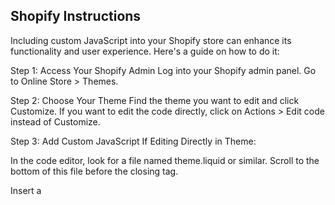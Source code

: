## Shopify Instructions

Including custom JavaScript into your Shopify store can enhance its functionality and user experience. Here's a guide on how to do it:

Step 1: Access Your Shopify Admin
Log into your Shopify admin panel.
Go to Online Store > Themes.

Step 2: Choose Your Theme
Find the theme you want to edit and click Customize.
If you want to edit the code directly, click on Actions > Edit code instead of Customize.

Step 3: Add Custom JavaScript
If Editing Directly in Theme:

In the code editor, look for a file named theme.liquid or similar.
Scroll to the bottom of this file before the closing </body> tag.

Insert a <script> tag and write your custom JavaScript inside or link to an external JavaScript file.
```html
<script type="module">
  import Agent from 'https://cdn.jsdelivr.net/npm/@agent-embed/js@0.0.1/dist/web.js'

  Agent.initBubble({
    agentName: 'options-agent',
  })
</script>
<agent-bubble></agent-bubble>
```

Save the changes.
Using Theme Customizer (for basic scripts):

Some themes have sections where you can insert custom scripts without editing the code directly. Look for a section like Theme settings or Custom HTML.
Add your JavaScript code in the provided area.

Step 4: Test Your Script
Preview your theme to see if the JavaScript works as intended.
Check for any console errors and ensure the script doesn't break any existing functionality.


### Important Considerations:
Backup Your Theme: Always backup your theme before making changes.

Performance Impact: Be aware that adding too much JavaScript can slow down your site.

Compatibility: Ensure your script is compatible with major browsers.

Shopify Guidelines: Follow Shopify's guidelines and limitations for custom code.

Using External JavaScript Files:
If you prefer to use an external JS file:
Upload the file to your Shopify store's Files section.
Link to the file in your theme.liquid using the URL provided by Shopify after upload.

Debugging:
Use browser developer tools for debugging and testing your JavaScript.
Advanced Customization:
For more complex tasks, consider hiring a professional Shopify developer or using Shopify apps that can add the desired functionality without direct coding.

Remember, the exact steps might slightly vary depending on your specific theme and its features. Always test thoroughly to ensure the custom JS doesn't interfere with your store's functionality.




